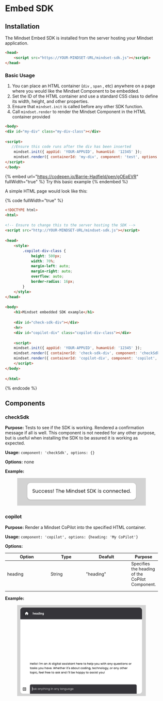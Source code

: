 # Embed SDK

## Installation

The Mindset Embed SDK is installed from the server hosting your Mindset application.&#x20;

```html
<head>
    <script src="https://YOUR-MINDSET-URL/mindset-sdk.js"></script>
</head>
```

### Basic Usage

1. You can place an HTML container (`div` , `span` , etc) anywhere on a page where you would like the Mindset Component to be embedded.
2. Set the ID of the HTML container and use a standard CSS class to define its width, height, and other properties.
3. Ensure that `mindset.init` is called before any other SDK function.&#x20;
4. Call `mindset.render` to render the Mindset Component in the HTML container provided

```html
<body>
<div id="my-div" class="my-div-class"></div>

<script>
   //Ensure this code runs after the div has been inserted 
    mindset.init({ appUid: 'YOUR-APPUID', humanUid: '12345' });
    mindset.render({ containerId: 'my-div', component: 'test', options: {} });        
</script>
</body>
```

{% embed url="https://codepen.io/Barrie-Hadfield/pen/gOEpEVR" fullWidth="true" %}
Try this basic example
{% endembed %}

A simple HTML page would look like this:

{% code fullWidth="true" %}
```html
<!DOCTYPE html>
<html>

<!-- Ensure to change this to the server hosting the SDK -->
<script src="http://YOUR-MINDSET-URL/mindset-sdk.js"></script>

<head>
    <style>
        .copilot-div-class {
            height: 500px;
            width: 70%;
            margin-left: auto;
            margin-right: auto;
            overflow: auto;
            border-radius: 16px;
        }
    </style>
</head>

<body>
    <h1>Mindset embedded SDK example</h1>

    <div id="check-sdk-div"></div>
    <hr>
    <div id="copilot-div" class="copilot-div-class"></div>

    <script>
    mindset.init({ appUid: 'YOUR-APPUID', humanUid: '12345' });
    mindset.render({ containerId: 'check-sdk-div', component: 'checkSdk', options: {} });
    mindset.render({ containerId: 'copilot-div', component: 'copilot', options: {} });
    </script>    
</body>

</html>
```
{% endcode %}

## Components

### checkSdk

**Purpose:** Tests to see if the SDK is working. Rendered a confirmation message if all is well. This component is not needed for any other purpose, but is useful when installing the SDK to be assured it is working as expected.

**Usage:** `component: 'checkSdk', options: {}`

**Options:** none

**Example:**

<figure><img src="../../.gitbook/assets/image (4).png" alt=""><figcaption></figcaption></figure>

### copilot

**Purpose:** Render a Mindset CoPilot into the specified HTML container.

**Usage:** `component: 'copilot', options: {heading: 'My CoPilot'}`

**Options:**&#x20;

<table><thead><tr><th width="130">Option</th><th width="103">Type</th><th width="136">Deafult</th><th>Purpose</th></tr></thead><tbody><tr><td>heading</td><td>String</td><td>"heading"</td><td>Specifies the heading of the CoPilot Component.</td></tr><tr><td></td><td></td><td></td><td></td></tr><tr><td></td><td></td><td></td><td></td></tr></tbody></table>

**Example:**

<figure><img src="../../.gitbook/assets/image (5).png" alt=""><figcaption></figcaption></figure>

